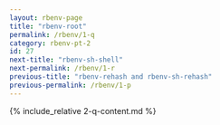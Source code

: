 ```yaml
---
layout: rbenv-page
title: "rbenv-root"
permalink: /rbenv/1-q
category: rbenv-pt-2
id: 27
next-title: "rbenv-sh-shell"
next-permalink: /rbenv/1-r
previous-title: "rbenv-rehash and rbenv-sh-rehash"
previous-permalink: /rbenv/1-p
---
```


{% include_relative 2-q-content.md %}
